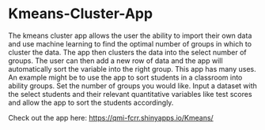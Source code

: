 # Kmeans-Cluster-App
The kmeans cluster app allows the user the ability to import their own data and use machine learning to find the optimal number of groups in which to cluster the data. The app then clusters the data into the select number of groups. The user can then add a new row of data and the app will automatically sort the variable into the right group. This app has many uses. An example might be to use the app to sort students in a classroom into ability groups. Set the number of groups you would like. Input a dataset with the select students and their relevant quantitative variables like test scores and allow the app to sort the students accordingly.

Check out the app here: https://qmi-fcrr.shinyapps.io/Kmeans/
